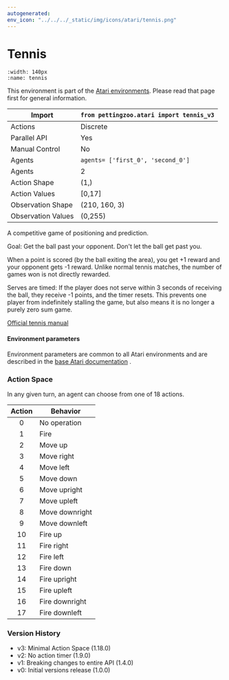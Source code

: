 ```yaml
---
autogenerated:
env_icon: "../../../_static/img/icons/atari/tennis.png"
---
```


# Tennis

```{figure} atari_tennis.gif
:width: 140px
:name: tennis
```

This environment is part of the <a href='..'>Atari environments</a>. Please read that page first for general information.

| Import               | `from pettingzoo.atari import tennis_v3` |
|----------------------|------------------------------------------|
| Actions              | Discrete                                 |
| Parallel API         | Yes                                      |
| Manual Control       | No                                       |
| Agents               | `agents= ['first_0', 'second_0']`        |
| Agents               | 2                                        |
| Action Shape         | (1,)                                     |
| Action Values        | [0,17]                                   |
| Observation Shape    | (210, 160, 3)                            |
| Observation Values   | (0,255)                                  |


A competitive game of positioning and prediction.

Goal: Get the ball past your opponent. Don't let the ball get past you.

When a point is scored (by the ball exiting the area), you get +1 reward and your opponent gets -1 reward. Unlike normal tennis matches, the number of games won is not directly rewarded.

Serves are timed: If the player does not serve within 3 seconds of receiving the ball, they receive -1 points, and the timer resets. This prevents one player from indefinitely stalling the game, but also means it is no longer a purely zero sum game.

[Official tennis manual](https://atariage.com/manual_html_page.php?SoftwareLabelID=555)

#### Environment parameters

Environment parameters are common to all Atari environments and are described in the [base Atari documentation](../atari) .

### Action Space

In any given turn, an agent can choose from one of 18 actions.

| Action    | Behavior  |
|:---------:|-----------|
| 0         | No operation |
| 1         | Fire |
| 2         | Move up |
| 3         | Move right |
| 4         | Move left |
| 5         | Move down |
| 6         | Move upright |
| 7         | Move upleft |
| 8         | Move downright |
| 9         | Move downleft |
| 10        | Fire up |
| 11        | Fire right |
| 12        | Fire left |
| 13        | Fire down |
| 14        | Fire upright |
| 15        | Fire upleft |
| 16        | Fire downright |
| 17        | Fire downleft |

### Version History

* v3: Minimal Action Space (1.18.0)
* v2: No action timer (1.9.0)
* v1: Breaking changes to entire API (1.4.0)
* v0: Initial versions release (1.0.0)


